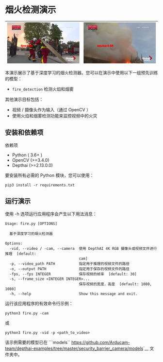 烟火检测演示
============

| ![fire\_demo1](fire_demo1.png) | ![fire\_demo2](fire_demo2.png) |
| :-----: | :-----: | 

本演示展示了基于深度学习的烟火检测器。您可以在演示中使用以下一组预先训练的模型：

-   `fire_detection` 检测火焰和烟雾

其他演示目标包括：

-   视频 / 摄像头作为输入（通过 OpenCV ）
-   使用火焰和烟雾检测功能来监控视频中的火灾

安装和依赖项
------------

依赖项

-   Python ( 3.6+ )
-   OpenCV (\>=3.4.0)
-   Depthai (\>=2.13.0.0)

要安装所有必需的 Python 模块，您可以使用：

``` {.shell}
pip3 install -r requirements.txt
```

运行演示
--------

使用 -h 选项运行应用程序会产生以下用法消息：

``` {.bash}
Usage: fire.py [OPTIONS]

  基于深度学习的烟火检测器

Options:
  -vid, --video / -cam, --camera  使用 DepthAI 4K RGB 摄像头或视频文件进行推理  [default:
                                  cam]
  -p, --video_path PATH           指定用于推理的视频文件的路径
  -o, --output PATH               指定用于保存的视频文件的路径
  -fps, --fps INTEGER             保存视频的帧率  [default: 30]
  -s, --frame_size <INTEGER INTEGER>...
                                  保存视频的宽度，高度  [default: 1080, 1080]
  -h, --help                      Show this message and exit.

```

运行该应用程序的有效命令行示例：

``` {.shell}
python3 fire.py -cam
```

或

``` {.shell}
python3 fire.py -vid -p <path_to_video>
```

该示例需要的模型已在
```models`` <https://github.com/Arducam-team/depthai-examples/tree/master/security_barrier_camera/models>`__
文件夹中。



